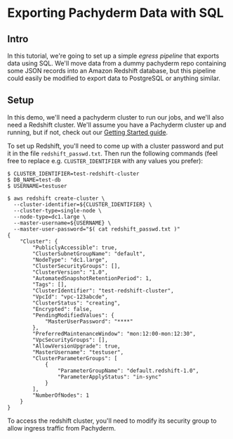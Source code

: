 # Exporting Pachyderm Data with SQL

## Intro

In this tutorial, we're going to set up a simple *egress pipeline* that exports
data using SQL. We'll move data from a dummy pachyderm repo containing some
JSON records into an Amazon Redshift database, but this pipeline could easily
be modified to export data to PostgreSQL or anything similar.

## Setup

In this demo, we'll need a pachyderm cluster to run our jobs, and we'll also
need a Redshift cluster. We'll assume you have a Pachyderm cluster up and
running, but if not, check out our [Getting Started
guide](http://docs.pachyderm.io/en/v1.3.2/getting_started/getting_started.html).

To set up Redshift, you'll need to come up with a cluster password and put it
in the file `redshift_passwd.txt`.  Then run the following commands (feel free
to replace e.g. `CLUSTER_IDENTIFIER` with any values you prefer):

```
$ CLUSTER_IDENTIFIER=test-redshift-cluster
$ DB_NAME=test-db
$ USERNAME=testuser

$ aws redshift create-cluster \
  --cluster-identifier=${CLUSTER_IDENTIFIER} \
  --cluster-type=single-node \
  --node-type=dc1.large \
  --master-username=${USERNAME} \
  --master-user-password="$( cat redshift_passwd.txt )"
{
    "Cluster": {
        "PubliclyAccessible": true,
        "ClusterSubnetGroupName": "default",
        "NodeType": "dc1.large",
        "ClusterSecurityGroups": [],
        "ClusterVersion": "1.0",
        "AutomatedSnapshotRetentionPeriod": 1,
        "Tags": [],
        "ClusterIdentifier": "test-redshift-cluster",
        "VpcId": "vpc-123abcde",
        "ClusterStatus": "creating",
        "Encrypted": false,
        "PendingModifiedValues": {
            "MasterUserPassword": "****"
        },
        "PreferredMaintenanceWindow": "mon:12:00-mon:12:30",
        "VpcSecurityGroups": [],
        "AllowVersionUpgrade": true,
        "MasterUsername": "testuser",
        "ClusterParameterGroups": [
            {
                "ParameterGroupName": "default.redshift-1.0",
                "ParameterApplyStatus": "in-sync"
            }
        ],
        "NumberOfNodes": 1
    }
}
```

To access the redshift cluster, you'll need to modify its security group to
allow ingress traffic from Pachyderm.

